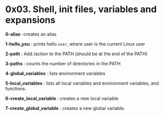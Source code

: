 # 0x03. Shell, init files, variables and expansions

**0-alias** -creates an alias

**1-hello_you** : prints hello `user`, where user is the current Linux user

**2-path** : Add /action to the PATH (should be at the end of the PATH)

**3-paths** : counts the number of directories in the PATH

**4-global_variables** : lists environment variables

**5-local_variables** : lists all local variables and environment variables, and functions.

**6-create_local_variable** : creates a new local variable

**7-create_global_variable** : creates a new global variable.
